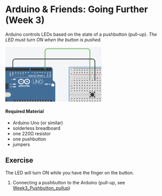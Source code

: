 # Arduino & Friends: Going Further (Week 3)

Arduino controls LEDs based on the state of a pushbutton (pull-up). _The LED must turn ON when the button is pushed._

<img src="circuit.png"  alt="Circuit assembly used on this PL class" width="60%" height="auto">

#### Required Material
- Arduino Uno (or similar)
- solderless breadboard
- one 220Ω resistor
- one pushbutton
- jumpers

## Exercise
The LED will turn ON while you have the finger on the button. 

1. Connecting a pushbutton to the Arduino (pull-up, see [Week3_Pushbutton_pullup](https://github.com/tjcruz-dei/TI-MDM-2023_24/tree/main/PL3-Pushbutton-2/Week3_Pushbutton_pullup))

